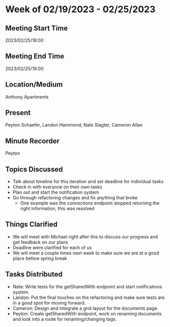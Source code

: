 # Week of 02/19/2023 - 02/25/2023

## Meeting Start Time

2023/02/25/18:00

## Meeting End Time

2023/02/25/19:00

## Location/Medium

Anthony Apartments

## Present

Peyton Schaefer, Landon Hammond, Nate Slagter, Cameron Allan

## Minute Recorder

Peyton

## Topics Discussed

- Talk about timeline for this iteration and set deadline for individual tasks
- Check in with everyone on their own tasks
- Plan out and start the notification system
- Go through refactoring changes and fix anything that broke
  - One example was the connections endpoint stopped returning the right information, this was resolved

## Things Clarified

- We will meet with Michael right after this to discuss our progress and get feedback on our plans
- Deadline were clarified for each of us
- We will meet a couple times next week to make sure we are at a good place before spring break

## Tasks Distributed

- Nate: Write tests for the getSharedWith endpoint and start notifications system.
- Landon: Put the final touches on the refactoring and make sure tests are in a good spot for moving forward.
- Cameron: Design and integrate a grid layout for the documents page.
- Peyton: Create getSharedWith endpoint, work on renaming documents and look into a route for renaming/changing tags.
